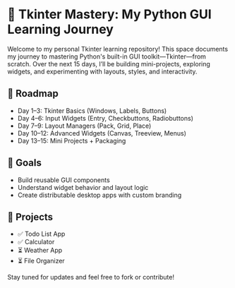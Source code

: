 # 🐍 Tkinter Mastery: My Python GUI Learning Journey

Welcome to my personal Tkinter learning repository! This space documents my journey to mastering Python's built-in GUI toolkit—Tkinter—from scratch. Over the next 15 days, I’ll be building mini-projects, exploring widgets, and experimenting with layouts, styles, and interactivity.

## 📅 Roadmap

- Day 1–3: Tkinter Basics (Windows, Labels, Buttons)
- Day 4–6: Input Widgets (Entry, Checkbuttons, Radiobuttons)
- Day 7–9: Layout Managers (Pack, Grid, Place)
- Day 10–12: Advanced Widgets (Canvas, Treeview, Menus)
- Day 13–15: Mini Projects + Packaging

## 🧠 Goals

- Build reusable GUI components
- Understand widget behavior and layout logic
- Create distributable desktop apps with custom branding

## 🚀 Projects

- ✅ Todo List App
- ✅ Calculator
- ⏳ Weather App
- ⏳ File Organizer

Stay tuned for updates and feel free to fork or contribute!
